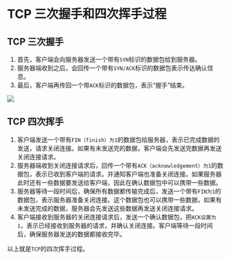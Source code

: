 # TCP 三次握手和四次挥手过程

## TCP 三次握手

1. 首先，客户端会向服务器发送一个带有`SYN`标识的数据包给到服务器。
2. 服务器端收到之后，会回传一个带有`SYN/ACK`标识的数据包表示传达确认信息。
3. 最后，客户端再传回一个带`ACK`标识的数据包，表示“握手”结束。

![](./images/1/1.4.1.jpg)

## TCP 四次挥手

1. 客户端发送一个带有`FIN（finish）为1`的数据包给服务器，表示已完成数据的发送，请求关闭连接。如果有未发送完的数据，客户端会先发送完数据再发送关闭连接请求。
2. 服务器端收到关闭连接请求后，回传一个带有`ACK（acknowledgement）为1`的数据包，表示已收到客户端的请求。并通知客户端也准备关闭连接。如果服务器此时还有一些数据要发送给客户端，因此在确认数据包中可以携带一些数据。
3. 服务器等待一段时间后，确保所有数据都传输完成后，发送一个带有`FIN为1`的数据包，表示服务器准备关闭连接。这个数据包也可以携带一些数据，如果有未发送完成的数据，服务器会先发送这些数据再发送关闭连接请求。
4. 客户端接收到服务器的关闭连接请求后，发送一个确认数据包，把`ACK设置为1`，表示已经接收到服务器的请求，并确认关闭连接。客户端等待一段时间后，确保服务器发送的数据都接收完毕。

以上就是`TCP`的四次挥手过程。

